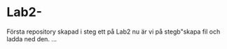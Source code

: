 # Lab2-
Första repository skapad i steg ett på Lab2
nu är vi på stegb"skapa fil och ladda ned den. 
...
